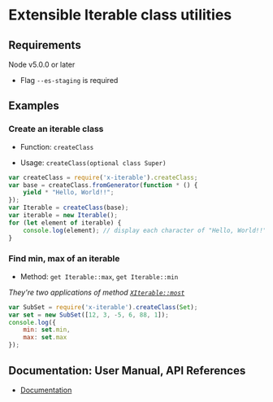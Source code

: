 
# Extensible Iterable class utilities

## Requirements

Node v5.0.0 or later
 - Flag `--es-staging` is required

## Examples

### Create an iterable class

 - Function: `createClass`

 - Usage: `createClass(optional class Super)`

```javascript
var createClass = require('x-iterable').createClass;
var base = createClass.fromGenerator(function * () {
	yield * "Hello, World!!";
});
var Iterable = createClass(base);
var iterable = new Iterable();
for (let element of iterable) {
	console.log(element); // display each character of "Hello, World!!"
}
```

### Find min, max of an iterable

 - Method: `get Iterable::max`, `get Iterable::min`

*They're two applications of method [`XIterable::most`](https://github.com/ksxnodemodules/x-iterable-documentation/blob/master/references/create-class/x-iterable.md)*

```javascript
var SubSet = require('x-iterable').createClass(Set);
var set = new SubSet([12, 3, -5, 6, 88, 1]);
console.log({
	min: set.min,
	max: set.max
});
```

## Documentation: User Manual, API References
 - [Documentation](https://github.com/ksxnodemodules/x-iterable-documentation)
